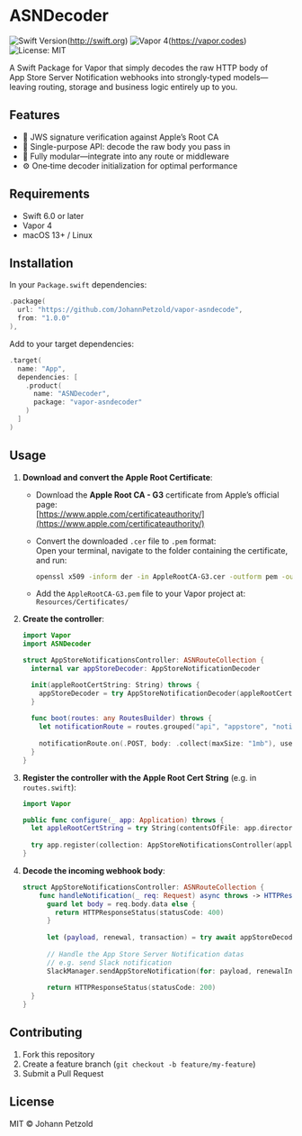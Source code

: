 # ASNDecoder

![Swift Version](https://img.shields.io/badge/Swift-6.0-brightgreen.svg)(http://swift.org)
![Vapor 4](https://img.shields.io/badge/Vapor-4-e040fb.svg)(https://vapor.codes)
![License: MIT](https://img.shields.io/badge/license-MIT-blue.svg)

A Swift Package for Vapor that simply decodes the raw HTTP body of App Store Server Notification webhooks into strongly‑typed models—leaving routing, storage and business logic entirely up to you.

## Features

- 🔐 JWS signature verification against Apple’s Root CA
- 🎯 Single-purpose API: decode the raw body you pass in  
- 🧩 Fully modular—integrate into any route or middleware  
- ⚙️ One‑time decoder initialization for optimal performance  

## Requirements

- Swift 6.0 or later  
- Vapor 4  
- macOS 13+ / Linux  

## Installation

In your `Package.swift` dependencies:

```swift
.package(
  url: "https://github.com/JohannPetzold/vapor-asndecode",
  from: "1.0.0"
),
```

Add to your target dependencies:

```swift
.target(
  name: "App",
  dependencies: [
    .product(
      name: "ASNDecoder",
      package: "vapor-asndecoder"
    )
  ]
)
```

## Usage

1. **Download and convert the Apple Root Certificate**:

   - Download the **Apple Root CA - G3** certificate from Apple’s official page:  
     [https://www.apple.com/certificateauthority/](https://www.apple.com/certificateauthority/)

   - Convert the downloaded `.cer` file to `.pem` format:  
     Open your terminal, navigate to the folder containing the certificate, and run:

     ```bash
     openssl x509 -inform der -in AppleRootCA-G3.cer -outform pem -out AppleRootCA-G3.pem
     ```

   - Add the `AppleRootCA-G3.pem` file to your Vapor project at:  
     `Resources/Certificates/`

1. **Create the controller**:

    ```swift
    import Vapor
    import ASNDecoder
    
    struct AppStoreNotificationsController: ASNRouteCollection {
      internal var appStoreDecoder: AppStoreNotificationDecoder
    
      init(appleRootCertString: String) throws {
        appStoreDecoder = try AppStoreNotificationDecoder(appleRootCertPEM: appleRootCertString)
      }
      
      func boot(routes: any RoutesBuilder) throws {
        let notificationRoute = routes.grouped("api", "appstore", "notification")
        
        notificationRoute.on(.POST, body: .collect(maxSize: "1mb"), use: handleNotification)
      }
    }
    ```

2. **Register the controller with the Apple Root Cert String** (e.g. in `routes.swift`):
    ```swift
    import Vapor

    public func configure(_ app: Application) throws {
      let appleRootCertString = try String(contentsOfFile: app.directory.resourcesDirectory +  "Certificates/AppleRootCA-G3.pem")
      
      try app.register(collection: AppStoreNotificationsController(appleRootCertString: appleRootCertString))
    }
    ```

3. **Decode the incoming webhook body**:

    ```swift
    struct AppStoreNotificationsController: ASNRouteCollection {
        func handleNotification(_ req: Request) async throws -> HTTPResponseStatus {
          guard let body = req.body.data else {
            return HTTPResponseStatus(statusCode: 400)
          }
        
          let (payload, renewal, transaction) = try await appStoreDecoder.decode(body)
          
          // Handle the App Store Server Notification datas
          // e.g. send Slack notification
          SlackManager.sendAppStoreNotification(for: payload, renewalInfoPayload: renewal, transactionPayload: transaction, using: req)
        
          return HTTPResponseStatus(statusCode: 200)
      }
    }
    ```

## Contributing

1. Fork this repository  
2. Create a feature branch (`git checkout -b feature/my-feature`)  
3. Submit a Pull Request  

## License

MIT © Johann Petzold
